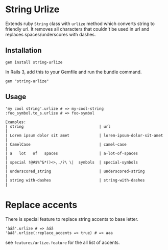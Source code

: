 # String Urlize

Extends ruby ```String``` class with ```urlize``` method which converts string to friendly url.
It removes all characters that couldn't be used in url and replaces spaces/underscores with dashes.

## Installation

    gem install string-urlize

In Rails 3, add this to your Gemfile and run the bundle command.

    gem "string-urlize"

## Usage

    'my cool string'.urlize # => my-cool-string
    :foo_symbol.to_s.urlize # => foo-symbol

    Examples:
    | string                                 | url                        |
    | Lorem ipsum dolor sit amet             | lorem-ipsum-dolor-sit-amet |
    | CamelCase                              | camel-case                 |
    | a   lot   of   spaces                  | a-lot-of-spaces            |
    | special !@#$%^&*()<>,./?\ \|  symbols  | special-symbols            |
    | underscored_string                     | underscored-string         |
    | string with-dashes                     | string-with-dashes         |

# Replace accents

There is special feature to replace string accents to base letter.

    'àáâ'.urlize # => àáâ
    'àáâ'.urlize(:replace_accents => true) # => aaa

see ```features/urlize.feature``` for the all list of accents.
